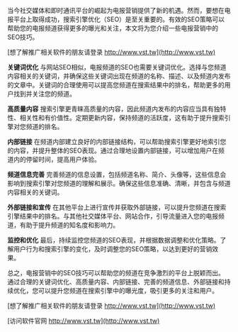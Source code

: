 当今社交媒体和即时通讯平台的崛起为电报营销提供了新的机遇。然而，要想在电报平台上取得成功，搜索引擎优化（SEO）是至关重要的。有效的SEO策略可以帮助您的电报频道获得更多的曝光和关注，本文将为您介绍一些电报营销中的SEO技巧。

[想了解推广相关软件的朋友请登录 http://www.vst.tw](http://www.vst.tw)

**关键词优化**
与网站SEO相似，电报频道的SEO也需要关键词优化。选择与您频道内容相关的关键词，并确保这些关键词出现在频道的名称、描述、以及频道内发布的文章中。关键词的合理使用可以提高您频道在搜索结果中的排名，帮助更多的用户找到并关注您的频道。

**高质量内容**
搜索引擎更青睐高质量的内容，因此频道内发布的内容应当具有独特性、相关性和有价值性。定期更新内容，保持频道的活跃度，这有助于提升搜索引擎对您频道的排名。

**内部链接**
在频道内部建立良好的内部链接结构，可以帮助搜索引擎更好地索引您的内容，并提升整体的SEO表现。通过合理地设置内部链接，可以增加用户在频道内的停留时间，提高用户体验。

**频道信息完善**
完善频道的信息设置，包括频道名称、简介、头像等，这些信息会影响到搜索引擎对您频道的理解和展示。确保这些信息准确、清晰，并包含与频道内容相关的关键词。

**外部链接和宣传**
在其他平台上进行宣传并获取外部链接，可以提升您频道在搜索引擎结果中的排名。与其他社交媒体平台、网站合作，引导流量进入您的电报频道，有助于提升频道的知名度和影响力。

**监控和优化**
最后，持续监控您频道的SEO表现，并根据数据调整和优化策略。了解用户行为和搜索引擎的变化，及时调整您的SEO策略，以达到更好的营销效果。

总之，电报营销中的SEO技巧可以帮助您的频道在竞争激烈的平台上脱颖而出。通过合理的关键词优化、高质量内容、内部链接、完善的频道信息、外部链接和持续优化，您可以提升您频道在搜索引擎中的曝光度，吸引更多的关注和用户。

[想了解推广相关软件的朋友请登录 http://www.vst.tw](http://www.vst.tw)


[访问软件官网 http://www.vst.tw](http://www.vst.tw)
